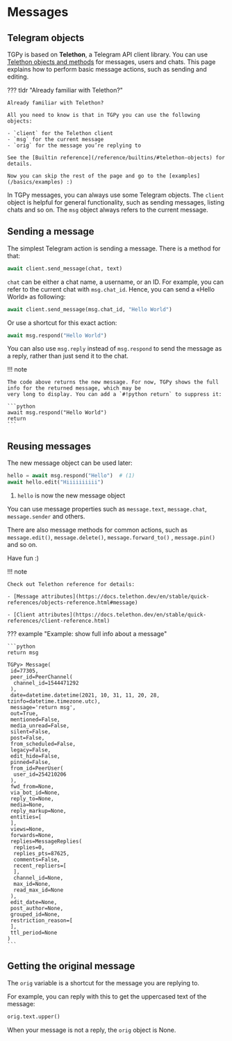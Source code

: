 # Messages

## Telegram objects

TGPy is based on **Telethon**, a Telegram API client library. You can
use [Telethon objects and methods](https://docs.telethon.dev/en/stable/quick-references/objects-reference.html)
for messages, users and chats. This page explains how to perform basic message actions, such as sending and editing.

??? tldr "Already familiar with Telethon?"

    Already familiar with Telethon?

    All you need to know is that in TGPy you can use the following objects:

    - `client` for the Telethon client
    - `msg` for the current message
    - `orig` for the message you’re replying to

    See the [Builtin reference](/reference/builtins/#telethon-objects) for details.

    Now you can skip the rest of the page and go to the [examples](/basics/examples) :)

In TGPy messages, you can always use some Telegram objects. The `client` object is helpful for general functionality,
such as sending messages, listing chats and so on. The `msg` object always refers to the current message.

## Sending a message

The simplest Telegram action is sending a message. There is a method for that:

```python
await client.send_message(chat, text)
```

<code>chat</code> can be either a chat name, a username, or an ID. For example, you can refer to the current chat 
with `msg.chat_id`. Hence, you can send a «Hello World» as following:

```python
await client.send_message(msg.chat_id, "Hello World")
```

Or use a shortcut for this exact action:

```python
await msg.respond("Hello World")
```

You can also use `msg.reply` instead of `msg.respond` to send the message as a reply, rather than just send it to the
chat.

!!! note

    The code above returns the new message. For now, TGPy shows the full info for the returned message, which may be 
    very long to display. You can add a `#!python return` to suppress it:

    ```python
    await msg.respond("Hello World")
    return
    ``` 

## Reusing messages

The new message object can be used later:

```python
hello = await msg.respond("Hello")  # (1)
await hello.edit("Hiiiiiiiiii")
```

1. `hello` is now the new message object

You can use message properties such as `message.text`, `message.chat`, `message.sender` and others.

There are also message methods for common actions, such as `message.edit()`, `message.delete()`, `message.forward_to()`
, `message.pin()` and so on.

Have fun :)

!!! note

    Check out Telethon reference for details:

    - [Message attributes](https://docs.telethon.dev/en/stable/quick-references/objects-reference.html#message)
    
    - [Client attributes](https://docs.telethon.dev/en/stable/quick-references/client-reference.html)

??? example "Example: show full info about a message"

    ```python
    return msg
    
    TGPy> Message(
     id=77305,
     peer_id=PeerChannel(
      channel_id=1544471292
     ),
     date=datetime.datetime(2021, 10, 31, 11, 20, 28, tzinfo=datetime.timezone.utc),
     message='return msg',
     out=True,
     mentioned=False,
     media_unread=False,
     silent=False,
     post=False,
     from_scheduled=False,
     legacy=False,
     edit_hide=False,
     pinned=False,
     from_id=PeerUser(
      user_id=254210206
     ),
     fwd_from=None,
     via_bot_id=None,
     reply_to=None,
     media=None,
     reply_markup=None,
     entities=[
     ],
     views=None,
     forwards=None,
     replies=MessageReplies(
      replies=0,
      replies_pts=87625,
      comments=False,
      recent_repliers=[
      ],
      channel_id=None,
      max_id=None,
      read_max_id=None
     ),
     edit_date=None,
     post_author=None,
     grouped_id=None,
     restriction_reason=[
     ],
     ttl_period=None
    )
    ```

## Getting the original message

The `orig` variable is a shortcut for the message you are replying to. 

For example, you can reply with this to get the uppercased text of the message:

```python
orig.text.upper()
```

When your message is not a reply, the `orig` object is None.
